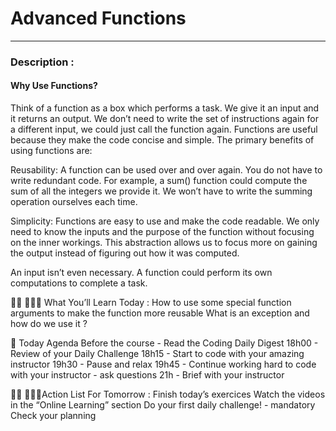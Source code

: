 # Advanced Functions

---

### Description :
#### Why Use Functions?
<p>Think of a function as a box which performs a task. We give it an input and it returns an output. We don’t need to write the set of instructions again for a different input, we could just call the function again. Functions are useful because they make the code concise and simple. The primary benefits of using functions are:</p>

<p>Reusability: A function can be used over and over again. You do not have to write redundant code. For example, a sum() function could compute the sum of all the integers we provide it. We won’t have to write the summing operation ourselves each time.</p>

<p>Simplicity: Functions are easy to use and make the code readable. We only need to know the inputs and the purpose of the function without focusing on the inner workings. This abstraction allows us to focus more on gaining the output instead of figuring out how it was computed.</p>

<p>An input isn’t even necessary. A function could perform its own computations to complete a task.</p>



<p>👩‍🏫 👩🏿‍🏫 What You’ll Learn Today :
How to use some special function arguments to make the function more reusable
What is an exception and how do we use it ?</p>


<p>📅 Today Agenda
Before the course - Read the Coding Daily Digest
18h00 - Review of your Daily Challenge
18h15 - Start to code with your amazing instructor
19h30 - Pause and relax
19h45 - Continue working hard to code with your instructor - ask questions
21h - Brief with your instructor</p>


<p>👨‍💻 👨🏿‍💻Action List For Tomorrow :
Finish today’s exercices
Watch the videos in the “Online Learning” section
Do your first daily challenge! - mandatory
Check your planning</p>